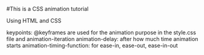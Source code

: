 #This is a CSS animation tutorial

Using HTML and CSS

keypoints:
@keyframes are used for the animation purpose in the style.css file and 
animation-iteration 
animation-delay:  after how much time animation starts
animation-timing-function: for ease-in, ease-out, ease-in-out 

